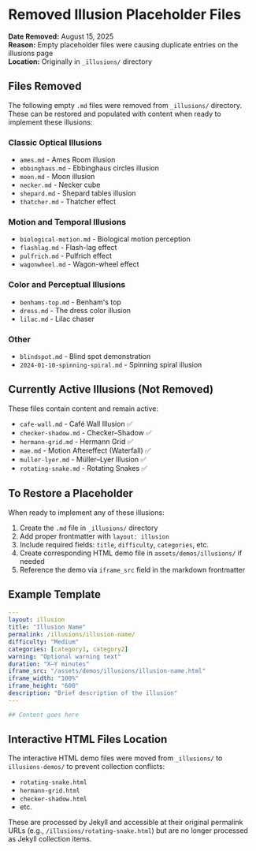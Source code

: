 # Removed Illusion Placeholder Files

**Date Removed:** August 15, 2025  
**Reason:** Empty placeholder files were causing duplicate entries on the illusions page  
**Location:** Originally in `_illusions/` directory  

## Files Removed

The following empty `.md` files were removed from `_illusions/` directory. These can be restored and populated with content when ready to implement these illusions:

### Classic Optical Illusions
- `ames.md` - Ames Room illusion
- `ebbinghaus.md` - Ebbinghaus circles illusion
- `moon.md` - Moon illusion
- `necker.md` - Necker cube
- `shepard.md` - Shepard tables illusion
- `thatcher.md` - Thatcher effect

### Motion and Temporal Illusions
- `biological-motion.md` - Biological motion perception
- `flashlag.md` - Flash-lag effect
- `pulfrich.md` - Pulfrich effect
- `wagonwheel.md` - Wagon-wheel effect

### Color and Perceptual Illusions
- `benhams-top.md` - Benham's top
- `dress.md` - The dress color illusion
- `lilac.md` - Lilac chaser

### Other
- `blindspot.md` - Blind spot demonstration
- `2024-01-10-spinning-spiral.md` - Spinning spiral illusion

## Currently Active Illusions (Not Removed)

These files contain content and remain active:
- `cafe-wall.md` - Café Wall Illusion ✅
- `checker-shadow.md` - Checker–Shadow ✅  
- `hermann-grid.md` - Hermann Grid ✅
- `mae.md` - Motion Aftereffect (Waterfall) ✅
- `muller-lyer.md` - Müller–Lyer Illusion ✅
- `rotating-snake.md` - Rotating Snakes ✅

## To Restore a Placeholder

When ready to implement any of these illusions:

1. Create the `.md` file in `_illusions/` directory
2. Add proper frontmatter with `layout: illusion`
3. Include required fields: `title`, `difficulty`, `categories`, etc.
4. Create corresponding HTML demo file in `assets/demos/illusions/` if needed
5. Reference the demo via `iframe_src` field in the markdown frontmatter

## Example Template

```yaml
---
layout: illusion
title: "Illusion Name"
permalink: /illusions/illusion-name/
difficulty: "Medium"
categories: [category1, category2]
warning: "Optional warning text"
duration: "X–Y minutes"
iframe_src: "/assets/demos/illusions/illusion-name.html"
iframe_width: "100%"
iframe_height: "600"
description: "Brief description of the illusion"
---

## Content goes here
```

## Interactive HTML Files Location

The interactive HTML demo files were moved from `_illusions/` to `illusions-demos/` to prevent collection conflicts:
- `rotating-snake.html`
- `hermann-grid.html` 
- `checker-shadow.html`
- etc.

These are processed by Jekyll and accessible at their original permalink URLs (e.g., `/illusions/rotating-snake.html`) but are no longer processed as Jekyll collection items.
